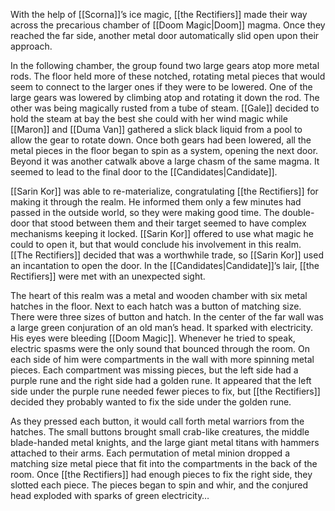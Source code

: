 With the help of [[Scorna]]’s ice magic, [[the Rectifiers]] made their way across the precarious chamber of [[Doom Magic|Doom]] magma. Once they reached the far side, another metal door automatically slid open upon their approach. 

In the following chamber, the group found two large gears atop more metal rods. The floor held more of these notched, rotating metal pieces that would seem to connect to the larger ones if they were to be lowered. One of the large gears was lowered by climbing atop and rotating it down the rod. The other was being magically rusted from a tube of steam. [[Gale]] decided to hold the steam at bay the best she could with her wind magic while [[Maron]] and [[Duma Van]] gathered a slick black liquid from a pool to allow the gear to rotate down. Once both gears had been lowered, all the metal pieces in the floor began to spin as a system, opening the next door. Beyond it was another catwalk above a large chasm of the same magma. It seemed to lead to the final door to the [[Candidates|Candidate]]. 

[[Sarin Kor]] was able to re-materialize, congratulating [[the Rectifiers]] for making it through the realm. He informed them only a few minutes had passed in the outside world, so they were making good time. The double-door that stood between them and their target seemed to have complex mechanisms keeping it locked. [[Sarin Kor]] offered to use what magic he could to open it, but that would conclude his involvement in this realm. [[The Rectifiers]] decided that was a worthwhile trade, so [[Sarin Kor]] used an incantation to open the door. In the [[Candidates|Candidate]]’s lair, [[the Rectifiers]] were met with an unexpected sight. 

The heart of this realm was a metal and wooden chamber with six metal hatches in the floor. Next to each hatch was a button of matching size. There were three sizes of button and hatch. In the center of the far wall was a large green conjuration of an old man’s head. It sparked with electricity. His eyes were bleeding [[Doom Magic]]. Whenever he tried to speak, electric spasms were the only sound that bounced through the room. On each side of him were compartments in the wall with more spinning metal pieces. Each compartment was missing pieces, but the left side had a purple rune and the right side had a golden rune. It appeared that the left side under the purple rune needed fewer pieces to fix, but [[the Rectifiers]] decided they probably wanted to fix the side under the golden rune. 

As they pressed each button, it would call forth metal warriors from the hatches. The small buttons brought small crab-like creatures, the middle blade-handed metal knights, and the large giant metal titans with hammers attached to their arms. Each permutation of metal minion dropped a matching size metal piece that fit into the compartments in the back of the room. Once [[the Rectifiers]] had enough pieces to fix the right side, they slotted each piece. The pieces began to spin and whir, and the conjured head exploded with sparks of green electricity… 